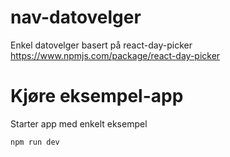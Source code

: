# nav-datovelger

Enkel datovelger basert på react-day-picker
https://www.npmjs.com/package/react-day-picker

# Kjøre eksempel-app

Starter app med enkelt eksempel

```
npm run dev
```
